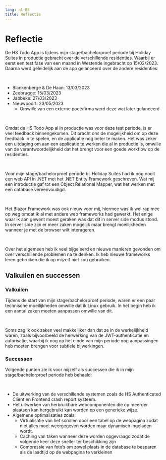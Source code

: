 ```yaml
---
lang: nl-BE
title: Reflectie
---
```


# Reflectie

De HS Todo App is tijdens mijn stage/bachelorproef periode bij Holiday Suites in productie gebracht over de verschillende residenties. Waarbij er eerst een test fase van een maand in Westende ingebracht op 15/02/2023. Daarna werd geleidelijk aan de app gelanceerd over de andere residenties: 

<br>

- Blankenberge & De Haan: 13/03/2023 
- Zeebrugge: 15/03/2023 
- Jabbeke: 27/03/2023 
- Nieuwpoort: 23/05/2023 
    - Omwille van een externe poetsfirma werd deze wat later gelanceerd 

<br>

Omdat de HS Todo App al in productie was voor deze test periode, is er veel feedback binnengekomen. Dit bracht ons de mogelijkheid om op deze feedback in te spelen, en de applicatie nog beter te maken. Het was zeker een uitdaging om aan een applicatie te werken die al in productie is, omwille van de verantwoordelijkheid dat het brengt voor een goede workflow op de residenties. 

<br>

Voor mijn stage/bachelorproef periode bij Holiday Suites had ik nog nooit een web API in .NET met het .NET Entity Framework  geschreven. Wat mij een introductie gaf tot een Object Relational Mapper, wat het werken met een database vereenvoudigd. 

<br>

Het Blazor Framework was ook nieuw voor mij, hiermee was ik wel rap mee op weg omdat ik al met andere web frameworks had gewerkt. Het enige waar ik aan gewent moest geraken was dat dit in server side modus stond. In server side zijn er meer zaken mogelijk maar brengt moeilijkheden wanneer je met de browser wilt interageren.  

<br>

Over het algemeen heb ik veel bijgeleerd en nieuwe manieren gevonden om over verschillende problemen na te denken. Ik heb nieuwe frameworks leren gebruiken die ik op mijzelf niet zou gebruiken. 

## Valkuilen en successen

### Valkuilen

Tijdens de start van mijn stage/bachelorproef periode, waren er een paar technische moeilijkheden omwille dat ik Linux gebruik. In het begin heb ik een aantal zaken moeten aanpassen omwille van dit. 

<br>

Soms zag ik ook zaken veel makkelijker dan dat ze in de werkelijkheid waren, zoals bijvoorbeeld de herwerking van de JWT-authenticatie en autorisatie, waarbij ik nog op het einde van mijn periode nog aanpassingen heb moeten brengen voor subtiele bijwerkingen. 

### Successen

Volgende punten zie ik voor mijzelf als successen die ik in mijn stage/bachelorproef periode heb behaald: 

<br>

- De uitwerking van de verschillende systemen zoals de HS Authenticated Client en Frontend crash report systeem. 
- Het uitwerken van herbruikbare webcomponenten die op meerder plaatsen kan hergebruikt kan worden op een generieke wijze. 
- Algemene optimalisaties zoals: 
    - Virtualisatie van het scrollen door een tabel op de webpagina zodat niet alles moet weergegeven worden maar dynamisch ingeladen wordt. 
    - Caching van taken wanneer deze worden opgevraagd zodat de volgende keer deze sneller ter beschikking zijn 
    - Compressie van foto’s om zowel plaats in de database te besparen als de laadtijd op de webpagina te verkleinen 


